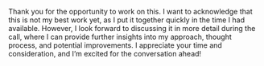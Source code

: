 Thank you for the opportunity to work on this. I want to acknowledge that this is not my best work yet, as I put it together quickly in the time I had available. However, I look forward to discussing it in more detail during the call, where I can provide further insights into my approach, thought process, and potential improvements. I appreciate your time and consideration, and I’m excited for the conversation ahead!

